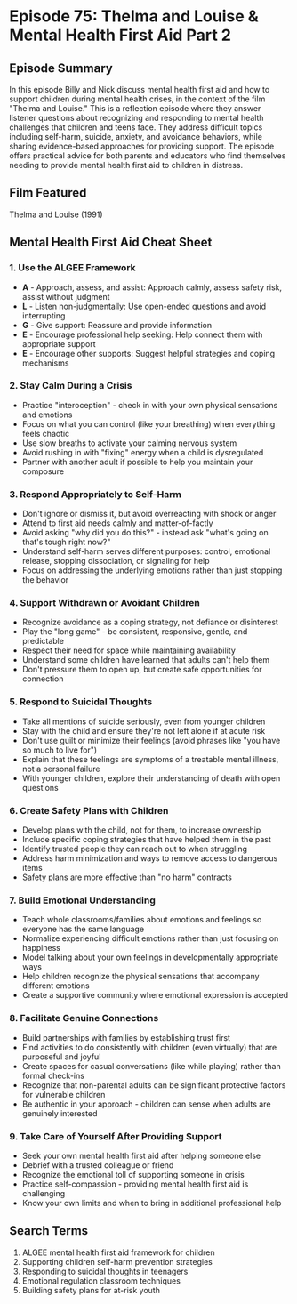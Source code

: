 # Episode 75: Thelma and Louise & Mental Health First Aid Part 2

## Episode Summary
In this episode Billy and Nick discuss mental health first aid and how to support children during mental health crises, in the context of the film "Thelma and Louise." This is a reflection episode where they answer listener questions about recognizing and responding to mental health challenges that children and teens face. They address difficult topics including self-harm, suicide, anxiety, and avoidance behaviors, while sharing evidence-based approaches for providing support. The episode offers practical advice for both parents and educators who find themselves needing to provide mental health first aid to children in distress.

## Film Featured
Thelma and Louise (1991)

## Mental Health First Aid Cheat Sheet

### 1. Use the ALGEE Framework
- **A** - Approach, assess, and assist: Approach calmly, assess safety risk, assist without judgment
- **L** - Listen non-judgmentally: Use open-ended questions and avoid interrupting
- **G** - Give support: Reassure and provide information
- **E** - Encourage professional help seeking: Help connect them with appropriate support
- **E** - Encourage other supports: Suggest helpful strategies and coping mechanisms

### 2. Stay Calm During a Crisis
- Practice "interoception" - check in with your own physical sensations and emotions
- Focus on what you can control (like your breathing) when everything feels chaotic
- Use slow breaths to activate your calming nervous system
- Avoid rushing in with "fixing" energy when a child is dysregulated
- Partner with another adult if possible to help you maintain your composure

### 3. Respond Appropriately to Self-Harm
- Don't ignore or dismiss it, but avoid overreacting with shock or anger
- Attend to first aid needs calmly and matter-of-factly
- Avoid asking "why did you do this?" - instead ask "what's going on that's tough right now?"
- Understand self-harm serves different purposes: control, emotional release, stopping dissociation, or signaling for help
- Focus on addressing the underlying emotions rather than just stopping the behavior

### 4. Support Withdrawn or Avoidant Children
- Recognize avoidance as a coping strategy, not defiance or disinterest
- Play the "long game" - be consistent, responsive, gentle, and predictable
- Respect their need for space while maintaining availability
- Understand some children have learned that adults can't help them
- Don't pressure them to open up, but create safe opportunities for connection

### 5. Respond to Suicidal Thoughts
- Take all mentions of suicide seriously, even from younger children
- Stay with the child and ensure they're not left alone if at acute risk
- Don't use guilt or minimize their feelings (avoid phrases like "you have so much to live for")
- Explain that these feelings are symptoms of a treatable mental illness, not a personal failure
- With younger children, explore their understanding of death with open questions

### 6. Create Safety Plans with Children
- Develop plans with the child, not for them, to increase ownership
- Include specific coping strategies that have helped them in the past
- Identify trusted people they can reach out to when struggling
- Address harm minimization and ways to remove access to dangerous items
- Safety plans are more effective than "no harm" contracts

### 7. Build Emotional Understanding
- Teach whole classrooms/families about emotions and feelings so everyone has the same language
- Normalize experiencing difficult emotions rather than just focusing on happiness
- Model talking about your own feelings in developmentally appropriate ways
- Help children recognize the physical sensations that accompany different emotions
- Create a supportive community where emotional expression is accepted

### 8. Facilitate Genuine Connections
- Build partnerships with families by establishing trust first
- Find activities to do consistently with children (even virtually) that are purposeful and joyful
- Create spaces for casual conversations (like while playing) rather than formal check-ins
- Recognize that non-parental adults can be significant protective factors for vulnerable children
- Be authentic in your approach - children can sense when adults are genuinely interested

### 9. Take Care of Yourself After Providing Support
- Seek your own mental health first aid after helping someone else
- Debrief with a trusted colleague or friend
- Recognize the emotional toll of supporting someone in crisis
- Practice self-compassion - providing mental health first aid is challenging
- Know your own limits and when to bring in additional professional help

## Search Terms
1. ALGEE mental health first aid framework for children
2. Supporting children self-harm prevention strategies
3. Responding to suicidal thoughts in teenagers
4. Emotional regulation classroom techniques
5. Building safety plans for at-risk youth
